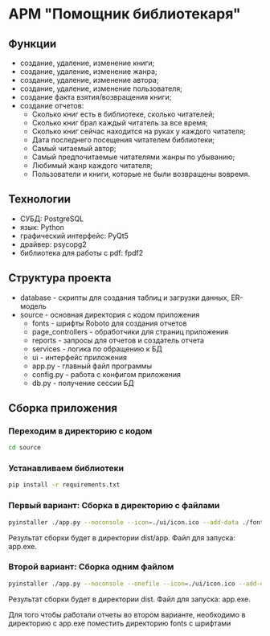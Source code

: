 # АРМ "Помощник библиотекаря"

## Функции
- создание, удаление, изменение книги;
- создание, удаление, изменение жанра;
- создание, удаление, изменение автора;
- создание, удаление, изменение пользователя;
- создание факта взятия/возвращения книги;
- создание отчетов:
    - Сколько книг есть в библиотеке, сколько читателей;
    - Сколько книг брал каждый читатель за все время;
    - Сколько книг сейчас находится на руках у каждого читателя;
    - Дата последнего посещения читателем библиотеки;
    - Самый читаемый автор;
    - Самый предпочитаемые читателями жанры по убыванию;
    - Любимый жанр каждого читателя;
    - Пользователи и книги, которые не были возвращены вовремя.

## Технологии
- СУБД: PostgreSQL
- язык: Python
- графический интерфейс: PyQt5
- драйвер: psycopg2
- библиотека для работы с pdf: fpdf2

## Структура проекта
- database - скрипты для создания таблиц и загрузки данных, ER-модель
- source - основная директория с кодом приложения
  - fonts - шрифты Roboto для создания отчетов
  - page_controllers - обработчики для страниц приложения
  - reports - запросы для отчетов и создатель отчета
  - services - логика по обращению к БД
  - ui - интерфейс приложения
  - app.py - главный файл программы
  - config.py - работа с конфигом приложения
  - db.py - получение сессии БД

## Сборка приложения
### Переходим в директорию с кодом
```bash
cd source
```
### Устанавливаем библиотеки
```bash
pip install -r requirements.txt
```
### Первый вариант: Сборка в директорию с файлами
```bash
pyinstaller ./app.py --noconsole --icon=./ui/icon.ico --add-data ./fonts/;./fonts/
```
Результат сборки будет в директории dist/app. Файл для запуска: app.exe.

### Второй вариант: Сборка одним файлом
```bash
pyinstaller ./app.py --noconsole --onefile --icon=./ui/icon.ico --add-data ./fonts/;./fonts/
```
Результат сборки будет в директории dist. Файл для запуска: app.exe.

Для того чтобы работали отчеты во втором варианте, необходимо в директорию с app.exe поместить директорию fonts с шрифтами 